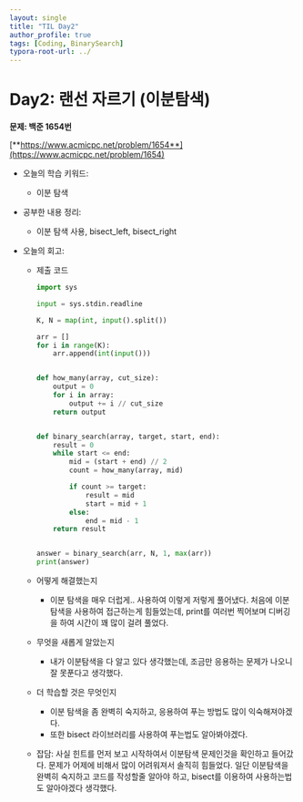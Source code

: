 ```yaml
---
layout: single
title: "TIL Day2"
author_profile: true
tags: [Coding, BinarySearch]
typora-root-url: ../
---
```

# Day2: 랜선 자르기 (이분탐색)

**문제: 백준 1654번**

[**https://www.acmicpc.net/problem/1654**](https://www.acmicpc.net/problem/1654)

- 오늘의 학습 키워드:

  - 이분 탐색

- 공부한 내용 정리:

  - 이분 탐색 사용, bisect_left, bisect_right

- 오늘의 회고:

  - 제출 코드

    ```python
    import sys
    
    input = sys.stdin.readline
    
    K, N = map(int, input().split())
    
    arr = []
    for i in range(K):
        arr.append(int(input()))
    
    
    def how_many(array, cut_size):
        output = 0
        for i in array:
            output += i // cut_size
        return output
    
    
    def binary_search(array, target, start, end):
        result = 0
        while start <= end:
            mid = (start + end) // 2
            count = how_many(array, mid)
    
            if count >= target:
                result = mid
                start = mid + 1
            else:
                end = mid - 1
        return result
    
    
    answer = binary_search(arr, N, 1, max(arr))
    print(answer)
    ```

  - 어떻게 해결했는지

    - 이분 탐색을 매우 더럽게.. 사용하여 이렇게 저렇게 풀어냈다. 처음에 이분탐색을 사용하여 접근하는게 힘들었는데, print를 여러번 찍어보며 디버깅을 하여 시간이 꽤 많이 걸려 풀었다.

  - 무엇을 새롭게 알았는지

    - 내가 이분탐색을 다 알고 있다 생각했는데, 조금만 응용하는 문제가 나오니 잘 못푼다고 생각했다.

  - 더 학습할 것은 무엇인지

    - 이분 탐색을 좀 완벽히 숙지하고, 응용하여 푸는 방법도 많이 익숙해져야겠다.
    - 또한 bisect 라이브러리를 사용하여 푸는법도 알아봐야겠다.

  - 잡담: 
    사실 힌트를 먼저 보고 시작하여서 이분탐색 문제인것을 확인하고 들어갔다. 문제가 어제에 비해서 많이 어려워져서 솔직히 힘들었다. 일단 이분탐색을 완벽히 숙지하고 코드를 작성할줄 알아야 하고, bisect를 이용하여 사용하는법도 알아야겠다 생각했다.